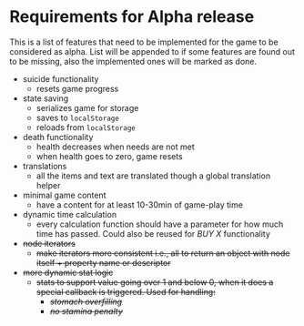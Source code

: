 # Requirements for Alpha release

This is a list of features that need to be implemented for the game to be considered as alpha. List will be appended to if some features are found out to be missing, also the implemented ones will be marked as done.

- suicide functionality
  - resets game progress
- state saving
  - serializes game for storage
  - saves to `localStorage`
  - reloads from `localStorage`
- death functionality
  - health decreases when needs are not met
  - when health goes to zero, game resets
- translations
  - all the items and text are translated though a global translation helper
- minimal game content
  - have a content for at least 10-30min of game-play time
- dynamic time calculation
  - every calculation function should have a parameter for how much time has passed. Could also be reused for *BUY X* functionality
- ~~node iterators~~
  - ~~make iterators more consistent i.e., all to return an object with node itself + property name or descriptor~~
- ~~more dynamic stat logic~~
  - ~~stats to support value going over 1 and below 0, when it does a special callback is triggered. Used for handling:~~
    - ~~*stomach overfilling*~~
    - ~~*no stamina penalty*~~